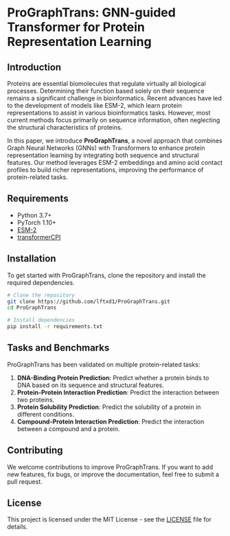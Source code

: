 # ProGraphTrans: GNN-guided Transformer for Protein Representation Learning

## Introduction

Proteins are essential biomolecules that regulate virtually all biological processes. Determining their function based solely on their sequence remains a significant challenge in bioinformatics. Recent advances have led to the development of models like ESM-2, which learn protein representations to assist in various bioinformatics tasks. However, most current methods focus primarily on sequence information, often neglecting the structural characteristics of proteins.

In this paper, we introduce **ProGraphTrans**, a novel approach that combines Graph Neural Networks (GNNs) with Transformers to enhance protein representation learning by integrating both sequence and structural features. Our method leverages ESM-2 embeddings and amino acid contact profiles to build richer representations, improving the performance of protein-related tasks.

## Requirements

- Python 3.7+
- PyTorch 1.10+
- [ESM-2](https://github.com/facebookresearch/esm) 
- [transformerCPI](https://github.com/lifanchen-simm/transformerCPI)

## Installation

To get started with ProGraphTrans, clone the repository and install the required dependencies.

```bash
# Clone the repository
git clone https://github.com/lftxd1/ProGraphTrans.git
cd ProGraphTrans

# Install dependencies
pip install -r requirements.txt
```

## Tasks and Benchmarks

ProGraphTrans has been validated on multiple protein-related tasks:

1. **DNA-Binding Protein Prediction**: Predict whether a protein binds to DNA based on its sequence and structural features.
2. **Protein-Protein Interaction Prediction**: Predict the interaction between two proteins.
3. **Protein Solubility Prediction**: Predict the solubility of a protein in different conditions.
4. **Compound-Protein Interaction Prediction**: Predict the interaction between a compound and a protein.

## Contributing

We welcome contributions to improve ProGraphTrans. If you want to add new features, fix bugs, or improve the documentation, feel free to submit a pull request. 

## License

This project is licensed under the MIT License - see the [LICENSE]() file for details.